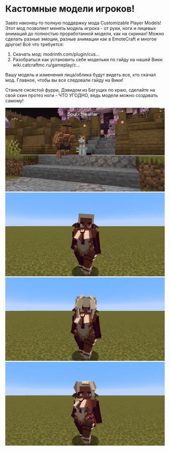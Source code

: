 # Кастомные модели игроков!

Завёз наконец-то полную поддержку мода Customizable Player Models! Этот мод позволяет менять модель игрока - от руки, ноги и лицевых анимаций до полностью проработанной модели, как на скринах! Можно сделать разные эмоции, разные анимации как в EmoteCraft и многое другое!
Всё что требуется:
1) Скачать мод: modrinth.com/plugin/cus...
2) Разобраться как установить себе модельки по гайду на нашей Вики: wiki.catcraftmc.ru/gameplay/c...

Вашу модель и изменения лица/облика будут видеть все, кто скачал мод. Главное, чтобы вы все следовали гайду на Вики!

Станьте сисястой фурри, Дэвидом из Бегущих по краю, сделайте на свой скин протез ноги - ЧТО УГОДНО, ведь модели можно создавать самому!

![alt](/assets/updates/5season/5_9/cpm1.jpg)
![alt](/assets/updates/5season/5_9/cpm2.jpg)
![alt](/assets/updates/5season/5_9/cpm3.jpg)
![alt](/assets/updates/5season/5_9/cpm4.jpg)